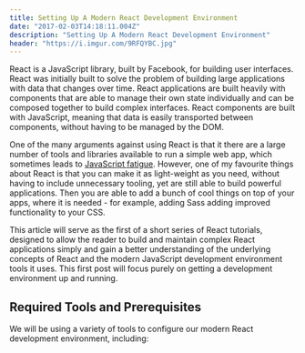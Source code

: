 ```yaml
---
title: Setting Up A Modern React Development Environment
date: "2017-02-03T14:18:11.004Z"
description: "Setting Up A Modern React Development Environment"
header: "https://i.imgur.com/9RFQYBC.jpg"
---
```


React is a JavaScript library, built by Facebook, for building user interfaces. React was initially built to solve the problem of building large applications with data that changes over time. React applications are built heavily with components that are able to manage their own state individually and can be composed together to build complex interfaces. React components are built with JavaScript, meaning that data is easily transported between components, without having to be managed by the DOM.

One of the many arguments against using React is that it there are a large number of tools and libraries available to run a simple web app, which sometimes leads to [JavaScript fatigue](https://medium.com/@ericclemmons/javascript-fatigue-48d4011b6fc4#.ewz94dk6v). However, one of my favourite things about React is that you can make it as light-weight as you need, without having to include unnecessary tooling, yet are still able to build powerful applications. Then you are able to add a bunch of cool things on top of your apps, where it is needed - for example, adding Sass adding improved functionality to your CSS.

This article will serve as the first of a short series of React tutorials, designed to allow the reader to build and maintain complex React applications simply and gain a better understanding of the underlying concepts of React and the modern JavaScript development environment tools it uses. This first post will focus purely on getting a development environment up and running.

## Required Tools and Prerequisites

We will be using a variety of tools to configure our modern React development environment, including: